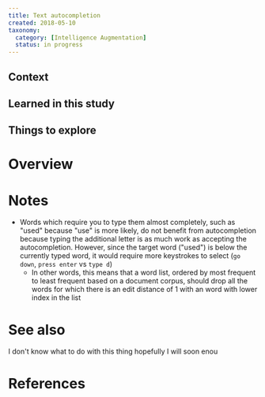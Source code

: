 ```yaml
---
title: Text autocompletion
created: 2018-05-10
taxonomy:
  category: [Intelligence Augmentation]
  status: in progress
---
```


## Context

## Learned in this study

## Things to explore

# Overview

# Notes
* Words which require you to type them almost completely, such as "used" because "use" is more likely, do not benefit from autocompletion because typing the additional letter is as much work as accepting the autocompletion. However, since the target word ("used") is below the currently typed word, it would require more keystrokes to select (`go down`, `press enter` vs `type d`)
	* In other words, this means that a word list, ordered by most frequent to least frequent based on a document corpus, should drop all the words for which there is an edit distance of 1 with an word with lower index in the list

# See also
I don't know what to do with this thing hopefully I will soon enou
# References
